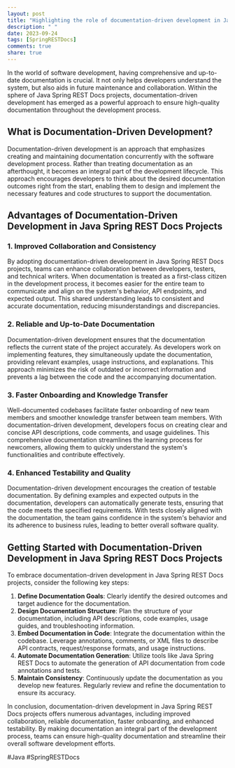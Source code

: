 ```yaml
---
layout: post
title: "Highlighting the role of documentation-driven development in Java Spring REST Docs projects"
description: " "
date: 2023-09-24
tags: [SpringRESTDocs]
comments: true
share: true
---
```


In the world of software development, having comprehensive and up-to-date documentation is crucial. It not only helps developers understand the system, but also aids in future maintenance and collaboration. Within the sphere of Java Spring REST Docs projects, documentation-driven development has emerged as a powerful approach to ensure high-quality documentation throughout the development process.

## What is Documentation-Driven Development?

Documentation-driven development is an approach that emphasizes creating and maintaining documentation concurrently with the software development process. Rather than treating documentation as an afterthought, it becomes an integral part of the development lifecycle. This approach encourages developers to think about the desired documentation outcomes right from the start, enabling them to design and implement the necessary features and code structures to support the documentation.

## Advantages of Documentation-Driven Development in Java Spring REST Docs Projects

### 1. Improved Collaboration and Consistency

By adopting documentation-driven development in Java Spring REST Docs projects, teams can enhance collaboration between developers, testers, and technical writers. When documentation is treated as a first-class citizen in the development process, it becomes easier for the entire team to communicate and align on the system's behavior, API endpoints, and expected output. This shared understanding leads to consistent and accurate documentation, reducing misunderstandings and discrepancies.

### 2. Reliable and Up-to-Date Documentation

Documentation-driven development ensures that the documentation reflects the current state of the project accurately. As developers work on implementing features, they simultaneously update the documentation, providing relevant examples, usage instructions, and explanations. This approach minimizes the risk of outdated or incorrect information and prevents a lag between the code and the accompanying documentation.

### 3. Faster Onboarding and Knowledge Transfer

Well-documented codebases facilitate faster onboarding of new team members and smoother knowledge transfer between team members. With documentation-driven development, developers focus on creating clear and concise API descriptions, code comments, and usage guidelines. This comprehensive documentation streamlines the learning process for newcomers, allowing them to quickly understand the system's functionalities and contribute effectively.

### 4. Enhanced Testability and Quality

Documentation-driven development encourages the creation of testable documentation. By defining examples and expected outputs in the documentation, developers can automatically generate tests, ensuring that the code meets the specified requirements. With tests closely aligned with the documentation, the team gains confidence in the system's behavior and its adherence to business rules, leading to better overall software quality.

## Getting Started with Documentation-Driven Development in Java Spring REST Docs Projects

To embrace documentation-driven development in Java Spring REST Docs projects, consider the following key steps:

1. **Define Documentation Goals**: Clearly identify the desired outcomes and target audience for the documentation.
2. **Design Documentation Structure**: Plan the structure of your documentation, including API descriptions, code examples, usage guides, and troubleshooting information.
3. **Embed Documentation in Code**: Integrate the documentation within the codebase. Leverage annotations, comments, or XML files to describe API contracts, request/response formats, and usage instructions.
4. **Automate Documentation Generation**: Utilize tools like Java Spring REST Docs to automate the generation of API documentation from code annotations and tests.
5. **Maintain Consistency**: Continuously update the documentation as you develop new features. Regularly review and refine the documentation to ensure its accuracy.

In conclusion, documentation-driven development in Java Spring REST Docs projects offers numerous advantages, including improved collaboration, reliable documentation, faster onboarding, and enhanced testability. By making documentation an integral part of the development process, teams can ensure high-quality documentation and streamline their overall software development efforts.

#Java #SpringRESTDocs